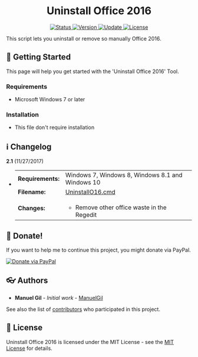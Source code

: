 <div align="center">
	<h1> Uninstall Office 2016 </h1>
</div>

<div align="center">
	<a href="#changelog">
		<img src="https://img.shields.io/badge/stability-stable-green.svg" alt="Status">
	</a>
	<a href="#changelog">
		<img src="https://img.shields.io/badge/release-v2.1-blue.svg" alt="Version">
	</a>
  	<a href="#changelog">
		<img src="https://img.shields.io/badge/update-november-yellowgreen.svg" alt="Update">
	</a>
	<a href="#license">
		<img src="https://img.shields.io/badge/license-MIT%20License-green.svg" alt="License">
	</a>
</div>

This script lets you uninstall or remove so manually Office 2016.

<a name="started"></a>
## :traffic_light: Getting Started

This page will help you get started with the 'Uninstall Office 2016' Tool.

<a name="requirements"></a>
### Requirements

  * Microsoft Windows 7 or later

<a name="installation"></a>
### Installation

  * This file don't require installation

<a name="changelog"></a>
## :information_source: Changelog

**2.1** (11/27/2017)

  * <table border="0" cellpadding="4">
		<tr>
			<td><strong>
				Requirements:
			</strong></td>
			<td>
				Windows 7, Windows 8, Windows 8.1 and Windows 10
			</td>
		</tr>
		<tr>
			<td>
				<strong>Filename:</strong>
			</td>
			<td>
				<a href="https://github.com/ManuelGil/Uninstall-Office-2016">
					UninstallO16.cmd
				</a>
			</td>
		</tr>
		<tr>
			<td>
				<strong>Changes:</strong>
			</td>
			<td>
				<ul>
					<li>
						Remove other office waste in the Regedit
					</li>
				</ul>
			</td>
		</tr>
	</table>

<a name="Donate"></a>
## :gift: Donate!

If you want to help me to continue this project, you might donate via PayPal.

<a href="https://paypal.me/ManuelFGil"><img src="https://www.paypalobjects.com/webstatic/en_US/i/btn/png/btn_donate_92x26.png" alt="Donate via PayPal"></a>

<a name="authors"></a>
## :eyeglasses: Authors

  * **Manuel Gil** - *Initial work* - [ManuelGil](https://github.com/ManuelGil) 

See also the list of [contributors](https://github.com/ManuelGil/Uninstall-Office-2016/contributors)
 who participated in this project.

<a name="license"></a>
## :memo: License

Uninstall Office 2016 is licensed under the MIT License - see the
 [MIT License](https://opensource.org/licenses/MIT) for details.
